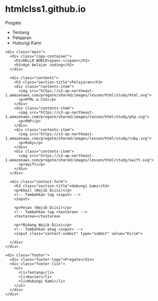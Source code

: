 # htmlclss1.github.io
<!DOCTYPE html>
<html>
  <head>
    <meta charset="utf-8">
    <title>Progate</title>
    <link rel="stylesheet" href="stylesheet.css">
  </head>
  <body>
    <div class="header">
      <div class="header-logo">Progate</div>
      <div class="header-list">
        <ul>
          <li>Tentang</li>
          <li>Pelajaran</li>
          <li>Hubungi Kami</li>
        </ul>
      </div>
    </div>

    <div class="main">
      <div class="copy-container">
        <h1>HELLO WORLD<span>.</span></h1>
        <h2>Ayo belajar coding</h2>
      </div>
      
      <div class="contents">
        <h3 class="section-title">Pelajaran</h3>
        <div class="contents-item">
          <img src="https://s3-ap-northeast-1.amazonaws.com/progate/shared/images/lesson/html/study/html.svg">
          <p>HTML & CSS</p>
        </div>
        <div class="contents-item">
          <img src="https://s3-ap-northeast-1.amazonaws.com/progate/shared/images/lesson/html/study/php.svg">
          <p>PHP</p>
        </div>
        <div class="contents-item">
          <img src="https://s3-ap-northeast-1.amazonaws.com/progate/shared/images/lesson/html/study/ruby.svg">
          <p>Ruby</p>
        </div>
        <div class="contents-item">
          <img src="https://s3-ap-northeast-1.amazonaws.com/progate/shared/images/lesson/html/study/swift.svg">
          <p>Swift</p>
        </div>
      </div>
      
      <div class="contact-form">
        <h3 class="section-title">Hubungi kami</h3>
        <p>Email (Wajib Diisi)</p>
        <!-- Tambahkan tag <input> -->
        <input>
        
        <p>Pesan (Wajib Diisi)</p>
        <!-- Tambahkan tag <textarea> --> 
        <textarea></textarea>
        
        <p>*Bidang Wajib Diisi</p>
        <!-- Tambahkan atag <input> -->
        <input class="contact-submit" type="submit" value="Kirim">
        
      </div>
    </div>

    <div class="footer">
      <div class="footer-logo">Progate</div>
      <div class="footer-list">
        <ul>
          <li>Tentang</li>
          <li>Karier</li>
          <li>Hubungi Kami</li>
        </ul>
      </div>
    </div>
  </body>
</html>
